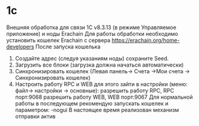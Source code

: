 # 1c
Внешняя обработка для связи 1С v8.3.13 (в режиме Управляемое приложение) и ноды Erachain
Для работы обработки необходимо установить кошелек Erachain с сервера  https://erachain.org/home-developers
После запуска кошелька
  1. Создайте адрес (следуя указаниям ноды) сохраните Seed.
  2. Загрузить все блоки (загрузка должна начаться автоматически)
  3. Синхронизировать кошелек (Левая панель-> Счета ->Мои счета -> Синхронизировать кошелек)
  4. Настроить работу RPC и WEB для этого зайти в настройки (меню: файл-> настройки -> основные):
        разрешить работу RPC, RPC порт:9068 
        разрешить работу WEB, WEB порт:9067
  Для нормальной работы в последующем рекомендую запускать кошелек и параметром:  -nogui 
  В настоящее время реализован механизм отправки актив 
  
